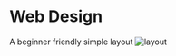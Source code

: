 # Web Design
A beginner friendly simple layout
![layout](https://github.com/Sajin-sjn/Simple_layout/assets/126172661/bf7fb62b-8f75-4c6e-97ef-43737c7f9b66)
